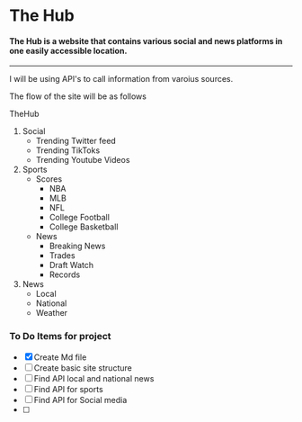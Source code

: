 # The Hub

#### The Hub is a website that contains various social and news platforms in one easily accessible location.
---
I will be using API's to call information from varoius sources.

The flow of the site will be as follows 

TheHub
1. Social
    * Trending Twitter feed
    * Trending TikToks
    * Trending Youtube Videos
2. Sports 
    * Scores
        * NBA
        * MLB
        * NFL
        * College Football
        * College Basketball
    * News 
        * Breaking News
        * Trades
        * Draft Watch
        * Records
3. News
    * Local
    * National
    * Weather
    


### To Do Items for project

- [x] Create Md file
- [ ] Create basic site structure
- [ ] Find API local and national news
- [ ] Find API for sports 
- [ ] Find API for Social media
- [ ] 
